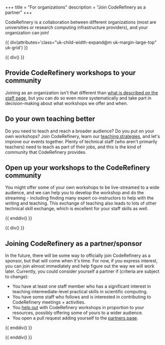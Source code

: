 +++
title = "For organizations"
description = "Join CodeRefinery as a partner"
+++

CodeRefinery is a collaboration between different organizations (most
are universities or research computing infrastructure providers), and
your organization can join!


{{ div(attributes='class="uk-child-width-expand@m uk-margin-large-top" uk-grid') }}

{{ div() }}


## Provide CodeRefinery workshops to your community

Joining as an organization isn't that different than [what is
described on the staff page](@/join/staff.md), but you can do so even
more systematically and take part in decision-making about what
workshops we offer and when.


## Do your own teaching better

Do you need to teach and reach a broader audience?  Do you put on your own
workshops? Join CodeRefinery, learn our [teaching
strategies](https://coderefinery.github.io/community-teaching/), and let's
improve our events together.  Plenty of technical staff (who aren't primarily
teachers) need to teach as part of their jobs, and this is the kind of
community that CodeRefinery provides.


## Open up your workshops to the CodeRefinery community

You might offer some of your own workshops to be live-streamed to a
wide audience, and we can help you to develop the workshop and do the
streaming - including finding many expert co-instructors to help with
the writing and teaching.  This exchange of teaching also leads to
lots of other technical skill exchange, which is excellent for your
staff skills as well.


{{ enddiv() }}

{{ div() }}


## Joining CodeRefinery as a partner/sponsor

In the future, there will be some way to officially join CodeRefinery
as a sponsor, but that will come when it's time.  For now, if
you express interest, you can join almost immediately and help figure
out the way we will work later.  Currently, you could consider
yourself a partner if (criteria are subject to change):

- You have at least one staff member who has a significant interest in
  teaching intermediate-level practical skills in scientific computing.
- You have some staff who follows and is interested in contributing to
  CodeRefinery meetings + activities.
- You [help out](@/join/individuals.md) with CodeRefinery workshops in
  proportion to your resources, possibly offering some of yours to a
  wider audience.
- You open a pull request adding yourself to the [partners
  page](@/about/partners.md).


{{ enddiv() }}

{{ enddiv() }}
